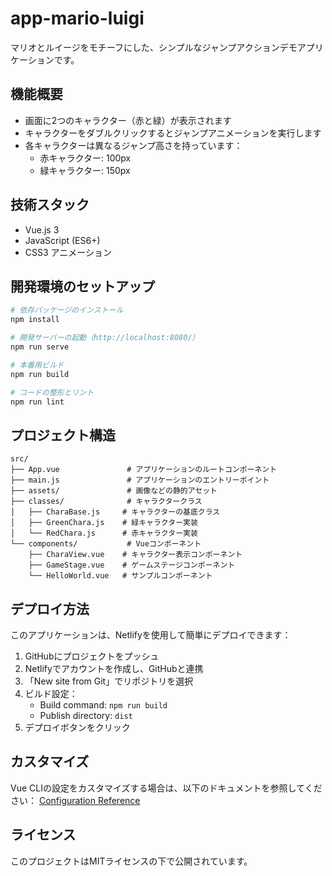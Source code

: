 # app-mario-luigi

マリオとルイージをモチーフにした、シンプルなジャンプアクションデモアプリケーションです。

## 機能概要

- 画面に2つのキャラクター（赤と緑）が表示されます
- キャラクターをダブルクリックするとジャンプアニメーションを実行します
- 各キャラクターは異なるジャンプ高さを持っています：
  - 赤キャラクター: 100px
  - 緑キャラクター: 150px

## 技術スタック

- Vue.js 3
- JavaScript (ES6+)
- CSS3 アニメーション

## 開発環境のセットアップ

```bash
# 依存パッケージのインストール
npm install

# 開発サーバーの起動（http://localhost:8080/）
npm run serve

# 本番用ビルド
npm run build

# コードの整形とリント
npm run lint
```

## プロジェクト構造

```
src/
├── App.vue               # アプリケーションのルートコンポーネント
├── main.js               # アプリケーションのエントリーポイント
├── assets/               # 画像などの静的アセット
├── classes/              # キャラクタークラス
│   ├── CharaBase.js     # キャラクターの基底クラス
│   ├── GreenChara.js    # 緑キャラクター実装
│   └── RedChara.js      # 赤キャラクター実装
└── components/           # Vueコンポーネント
    ├── CharaView.vue    # キャラクター表示コンポーネント
    ├── GameStage.vue    # ゲームステージコンポーネント
    └── HelloWorld.vue   # サンプルコンポーネント
```

## デプロイ方法

このアプリケーションは、Netlifyを使用して簡単にデプロイできます：

1. GitHubにプロジェクトをプッシュ
2. Netlifyでアカウントを作成し、GitHubと連携
3. 「New site from Git」でリポジトリを選択
4. ビルド設定：
   - Build command: `npm run build`
   - Publish directory: `dist`
5. デプロイボタンをクリック

## カスタマイズ

Vue CLIの設定をカスタマイズする場合は、以下のドキュメントを参照してください：
[Configuration Reference](https://cli.vuejs.org/config/)

## ライセンス

このプロジェクトはMITライセンスの下で公開されています。
